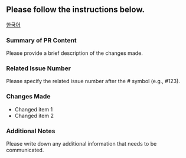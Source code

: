## Please follow the instructions below.

[한국어](.github/PULL_REQUEST_TEMPLATE.md)

### Summary of PR Content

Please provide a brief description of the changes made.

### Related Issue Number

Please specify the related issue number after the # symbol (e.g., #123).

### Changes Made

- Changed item 1
- Changed item 2

### Additional Notes

Please write down any additional information that needs to be communicated.
